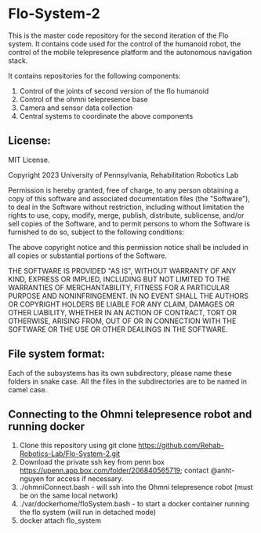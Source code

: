 # Flo-System-2
This is the master code repository for the second iteration of the Flo system. 
It contains code used for the control of the humanoid robot, the control of the mobile telepresence platform and the autonomous navigation stack.

It contains repositories for the following components:
1. Control of the joints of second version of the flo humanoid
2. Control of the ohmni telepresence base
3. Camera and sensor data collection
4. Central systems to coordinate the above components 
## License:

MIT License. 

Copyright 2023 University of Pennsylvania, Rehabilitation Robotics Lab

Permission is hereby granted, free of charge, to any person obtaining a copy of this software and associated documentation files (the "Software"), to deal in the Software without restriction, including without limitation the rights to use, copy, modify, merge, publish, distribute, sublicense, and/or sell copies of the Software, and to permit persons to whom the Software is furnished to do so, subject to the following conditions:

The above copyright notice and this permission notice shall be included in all copies or substantial portions of the Software.

THE SOFTWARE IS PROVIDED "AS IS", WITHOUT WARRANTY OF ANY KIND, EXPRESS OR IMPLIED, INCLUDING BUT NOT LIMITED TO THE WARRANTIES OF MERCHANTABILITY, FITNESS FOR A PARTICULAR PURPOSE AND NONINFRINGEMENT. IN NO EVENT SHALL THE AUTHORS OR COPYRIGHT HOLDERS BE LIABLE FOR ANY CLAIM, DAMAGES OR OTHER LIABILITY, WHETHER IN AN ACTION OF CONTRACT, TORT OR OTHERWISE, ARISING FROM, OUT OF OR IN CONNECTION WITH THE SOFTWARE OR THE USE OR OTHER DEALINGS IN THE SOFTWARE.

## File system format:

Each of the subsystems has its own subdirectory, please name these folders in snake case.
All the files in the subdirectories are to be named in camel case.
## Connecting to the Ohmni telepresence robot and running docker
1. Clone this repository using git clone https://github.com/Rehab-Robotics-Lab/Flo-System-2.git 
2. Download the private ssh key from penn box https://upenn.app.box.com/folder/206840565719; contact @anht-nguyen for access if necessary. 
3. ./ohmniConnect.bash - will ssh into the Ohmni telepresence robot (must be on the same local network)
4. ./var/dockerhome/floSystem.bash - to start a docker container running the flo system (will run in detached mode)
5. docker attach flo_system


